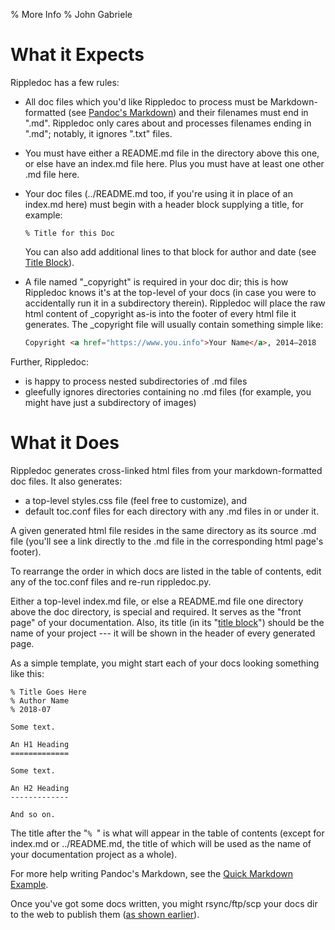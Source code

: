 % More Info
% John Gabriele

What it Expects
===============

Rippledoc has a few rules:

  * All doc files which you'd like Rippledoc to process must be
    Markdown-formatted (see [Pandoc's
    Markdown](http://pandoc.org/MANUAL.html#pandocs-markdown))
    and their filenames must end in ".md". Rippledoc only cares about
    and processes filenames ending in ".md"; notably, it ignores
    ".txt" files.

  * You must have either a README.md file in the directory above this
    one, or else have an index.md file here. Plus you must have at
    least one other .md file here.

  * Your doc files (../README.md too, if you're using it in place of
    an index.md here) must begin with a header block supplying a
    title, for example:

        % Title for this Doc

    You can also add additional lines to that block for author and
    date (see [Title
    Block](http://pandoc.org/MANUAL.html#extension-pandoc_title_block)).

  * A file named "\_copyright" is required in your doc dir; this is
    how Rippledoc knows it's at the top-level of your docs (in case
    you were to accidentally run it in a subdirectory
    therein). Rippledoc will place the raw html content of \_copyright
    as-is into the footer of every html file it generates. The
    \_copyright file will usually contain something simple like:

    ~~~html
    Copyright <a href="https://www.you.info">Your Name</a>, 2014–2018
    ~~~

Further, Rippledoc:

  * is happy to process nested subdirectories of .md files
  * gleefully ignores directories containing no .md files (for
    example, you might have just a subdirectory of images)



What it Does
============

Rippledoc generates cross-linked html files from your
markdown-formatted doc files. It also generates:

  * a top-level styles.css file (feel free to customize), and
  * default toc.conf files for each directory with any .md files in or
    under it.

A given generated html file resides in the same directory as its
source .md file (you'll see a link directly to the .md file in the
corresponding html page's footer).

To rearrange the order in which docs are listed in the table of
contents, edit any of the toc.conf files and re-run rippledoc.py.

Either a top-level index.md file, or else a README.md file one
directory above the doc directory, is special and required. It serves
as the "front page" of your documentation. Also, its title (in its
"[title
block](http://pandoc.org/MANUAL.html#extension-pandoc_title_block)")
should be the name of your project --- it will be shown in the header
of every generated page.

<a id="simple-template"/>
As a simple template, you might start each of your docs looking
something like this:

~~~~
% Title Goes Here
% Author Name
% 2018-07

Some text.

An H1 Heading
=============

Some text.

An H2 Heading
-------------

And so on.
~~~~

The title after the "`% `" is what will appear in the table of
contents (except for index.md or ../README.md, the title of which will
be used as the name of your documentation project as a whole).

For more help writing Pandoc's Markdown, see the [Quick Markdown
Example](quick-markdown-example.html).

Once you've got some docs written, you might rsync/ftp/scp your docs
dir to the web to publish them ([as shown
earlier](index.html#quick-usage)).
